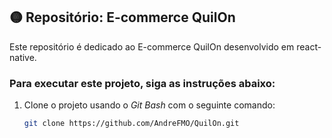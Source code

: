 
## 🟡 Repositório: E-commerce QuilOn


Este repositório é dedicado ao E-commerce QuilOn desenvolvido em react-native. 


### Para executar este projeto, siga as instruções abaixo:


1. Clone o projeto usando o *Git Bash* com o seguinte comando:

    ```bash
    git clone https://github.com/AndreFMO/QuilOn.git
    ```

